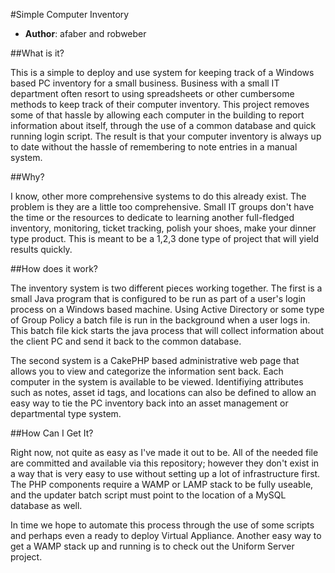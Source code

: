 #Simple Computer Inventory

* **Author**: afaber and robweber

##What is it? 

This is a simple to deploy and use system for keeping track of a Windows based PC inventory for a small business. Business with a small IT department often resort to using spreadsheets or other cumbersome methods to keep track of their computer inventory. This project removes some of that hassle by allowing each computer in the building to report information about itself, through the use of a common database and quick running login script. The result is that your computer inventory is always up to date without the hassle of remembering to note entries in a manual system. 

##Why? 

I know, other more comprehensive systems to do this already exist. The problem is they are a little too comprehensive. Small IT groups don't have the time or the resources to dedicate to learning another full-fledged inventory, monitoring, ticket tracking, polish your shoes, make your dinner type product. This is meant to be a 1,2,3 done type of project that will yield results quickly. 

##How does it work? 

The inventory system is two different pieces working together. The first is a small Java program that is configured to be run as part of a user's login process on a Windows based machine. Using Active Directory or some type of Group Policy a batch file is run in the background when a user logs in. This batch file kick starts the java process that will collect information about the client PC and send it back to the common database. 

The second system is a CakePHP based administrative web page that allows you to view and categorize the information sent back. Each computer in the system is available to be viewed. Identifiying attributes such as notes, asset id tags, and locations can also be defined to allow an easy way to tie the PC inventory back into an asset management or departmental type system. 

##How Can I Get It? 

Right now, not quite as easy as I've made it out to be. All of the needed file are committed and available via this repository; however they don't exist in a way that is very easy to use without setting up a lot of infrastructure first. The PHP components require a WAMP or LAMP stack to be fully useable, and the updater batch script must point to the location of a MySQL database as well. 

In time we hope to automate this process through the use of some scripts and perhaps even a ready to deploy Virtual Appliance. Another easy way to get a WAMP stack up and running is to check out the Uniform Server project. 

